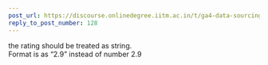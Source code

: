 ```yaml
---
post_url: https://discourse.onlinedegree.iitm.ac.in/t/ga4-data-sourcing-discussion-thread-tds-jan-2025/165959/129
reply_to_post_number: 128
---
```

the rating should be treated as string.  
Format is as “2.9” instead of number 2.9